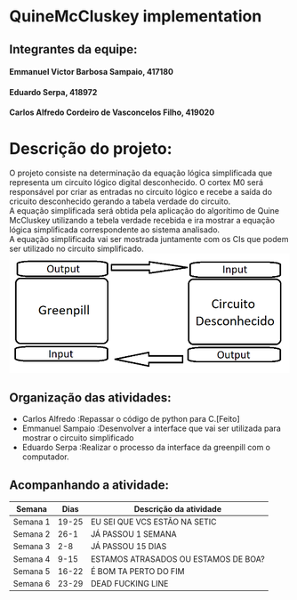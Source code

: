 # QuineMcCluskey implementation
## Integrantes da equipe:
#### Emmanuel Victor Barbosa Sampaio, 417180<br>
#### Eduardo Serpa, 418972<br>
#### Carlos Alfredo Cordeiro de Vasconcelos Filho, 419020<br>
# Descrição do projeto:
O projeto consiste na determinação da equação lógica simplificada que representa um circuito lógico digital desconhecido.
O cortex M0 será responsável por criar as entradas no circuito lógico e recebe a saída do cricuito desconhecido gerando a tabela verdade do circuito.<br>
A equação simplificada será obtida pela aplicação do algorítimo de Quine McCluskey utilizando a tebela verdade recebida e ira mostrar a equação lógica simplificada correspondente ao sistema analisado.<br>A equação simplificada vai ser mostrada juntamente com os CIs que podem ser utilizado no circuito simplificado.<br> 
![alt text](https://github.com/ManoloSampaio/Implementacaoquinemccluskey/blob/master/Diagrama%20de%20Blocos.png)
## Organização das atividades:
- Carlos Alfredo :Repassar o código de python para C.[Feito]<br>
- Emmanuel Sampaio :Desenvolver a interface que vai ser utilizada para mostrar o circuito simplificado
- Eduardo Serpa :Realizar o processo da interface da greenpill com o computador.
## Acompanhando a atividade:
|Semana|Dias|Descrição da atividade|
|----|----|----|
|Semana 1|19-25|EU SEI QUE VCS ESTÃO NA SETIC|
|Semana 2|26-1| JÁ PASSOU 1 SEMANA|
|Semana 3|2-8 | JÁ PASSOU 15 DIAS|
|Semana 4|9-15| ESTAMOS ATRASADOS OU ESTAMOS DE BOA?|
|Semana 5|16-22| É BOM TA PERTO DO FIM|
|Semana 6|23-29| DEAD FUCKING LINE|


